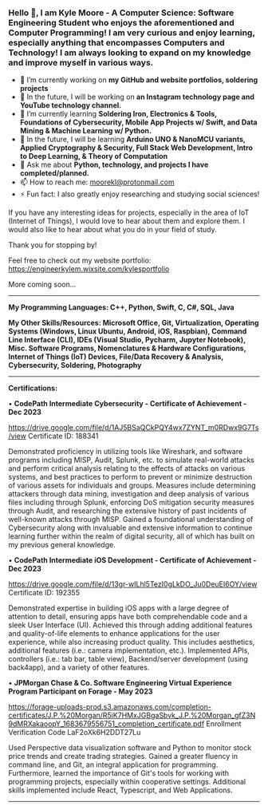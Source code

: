 ### Hello 👋, I am Kyle Moore - A Computer Science: Software Engineering Student who enjoys the aforementioned and Computer Programming! I am very curious and enjoy learning, especially anything that encompasses Computers and Technology! I am always looking to expand on my knowledge and improve myself in various ways.

- 🔭 I’m currently working on **my GitHub and website portfolios, soldering projects**
- 🌠 In the future, I will be working on **an Instagram technology page and YouTube technology channel.**
- 🌱 I’m currently learning __Soldering Iron, Electronics & Tools, Foundations of Cybersecurity, Mobile App Projects w/ Swift, and Data Mining & Machine Learning w/ Python.__
- 🚀 In the future, I will be learning **Arduino UNO & NanoMCU variants, Applied Cryptography & Security, Full Stack Web Development, Intro to Deep Learning, & Theory of Computation**
- 💬 Ask me about **Python, technology, and projects I have completed/planned.**
- 📫 How to reach me: moorekl@protonmail.com
- ⚡ Fun fact: I also greatly enjoy researching and studying social sciences!



If you have any interesting ideas for projects, especially in the area of IoT (Internet of Things), I would love to hear about them and explore them. I would also like to hear about what you do in your field of study.

Thank you for stopping by!

Feel free to check out my website portfolio: https://engineerkylem.wixsite.com/kylesportfolio

More coming soon...



----------------------------------------------------------------------------------------------------------------------------------------------------

**My Programming Languages: C++, Python, Swift, C, C#, SQL, Java**

**My Other Skills/Resources: Microsoft Office, Git, Virtualization, Operating Systems (Windows, Linux Ubuntu, Android, iOS, Raspbian), Command Line Interface (CLI), IDEs (Visual Studio, Pycharm, Jupyter Notebook), Misc. Software Programs, Nomenclatures & Hardware Configurations, Internet of Things (IoT) Devices, File/Data Recovery & Analysis, Cybersecurity, Soldering, Photography**

----------------------------------------------------------------------------------------------------------------------------------------------------

**Certifications:**

• **CodePath Intermediate Cybersecurity - Certificate of Achievement - Dec 2023**

https://drive.google.com/file/d/1AJ5BSaQCkPQY4wx7ZYNT_m0RDwx9G7Ts/view
Certificate ID: 188341

Demonstrated proficiency in utilizing tools like Wireshark, and software programs including MISP, Audit, Splunk, etc. to simulate real-world attacks and perform critical analysis relating to the effects of attacks on various systems, and best practices to perform to prevent or minimize destruction of various assets for individuals and groups. Measures include determining attackers through data mining, investigation and deep analysis of various files including through Splunk, enforcing DoS mitigation security measures through Audit, and researching the extensive history of past incidents of well-known attacks through MISP. Gained a foundational understanding of Cybersecurity along with invaluable and extensive information to continue learning further within the realm of digital security, all of which has built on my previous general knowledge.

• **CodePath Intermediate iOS Development - Certificate of Achievement - Dec 2023**

https://drive.google.com/file/d/13gr-wILhl5TezI0gLkDO_Ju0DeuEI6OY/view
Certificate ID: 192355

Demonstrated expertise in building iOS apps with a large degree of attention to detail, ensuring apps have both comprehendable code and a sleek User Interface (UI). Achieved this through adding additional         features and quality-of-life elements to enhance applications for the user experience, while also increasing product quality. This includes aesthetics, additional features (i.e.: camera implementation, etc.). Implemented APIs, controllers (i.e.: tab bar, table view), Backend/server development (using back4app), and a variety of other features.

• **JPMorgan Chase & Co. Software Engineering Virtual Experience Program Participant on Forage - May 2023**

https://forage-uploads-prod.s3.amazonaws.com/completion-certificates/J.P.%20Morgan/R5iK7HMxJGBgaSbvk_J.P.%20Morgan_gfZ3N9dMRXakaoopY_1683679556751_completion_certificate.pdf
Enrollment Verification Code LaF2oXk6H2DDT27Lu

Used Perspective data visualization software and Python to monitor stock price trends and create trading strategies. Gained a greater fluency in command line, and Git, an integral application for programming. Furthermore, learned the importance of Git's tools for working with programming projects, especially within cooperative settings. Additional skills implemented include React, Typescript, and Web Applications.

----------------------------------------------------------------------------------------------------------------------------------------------------

<!--
**KyoKyle64/KyoKyle64** is a ✨ _special_ ✨ repository because its `README.md` (this file) appears on your GitHub profile.

Here are some ideas to get you started:

- 🔭 I’m currently working on ...
- 🌱 I’m currently learning ...
- 👯 I’m looking to collaborate on ...
- 🤔 I’m looking for help with ...
- 💬 Ask me about ...
- 📫 How to reach me: ...
- 😄 Pronouns: ...
- ⚡ Fun fact: ...
-->
